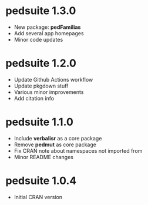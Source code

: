 # pedsuite 1.3.0

* New package: **pedFamilias**
* Add several app homepages
* Minor code updates


# pedsuite 1.2.0

* Update Github Actions workflow
* Update pkgdown stuff
* Various minor improvements
* Add citation info


# pedsuite 1.1.0

* Include **verbalisr** as a core package
* Remove **pedmut** as core package
* Fix CRAN note about namespaces not imported from
* Minor README changes


# pedsuite 1.0.4

* Initial CRAN version
